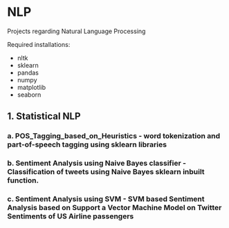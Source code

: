 # NLP
Projects regarding Natural Language Processing

Required installations:
* nltk
* sklearn
* pandas
* numpy
* matplotlib
* seaborn

## 1. Statistical NLP
### a. POS_Tagging_based_on_Heuristics - word tokenization and part-of-speech tagging using sklearn libraries
### b. Sentiment Analysis using Naive Bayes classifier - Classification of tweets using Naive Bayes sklearn inbuilt function. 
### c. Sentiment Analysis using SVM - SVM based Sentiment Analysis based on Support a Vector Machine Model on Twitter Sentiments of US Airline passengers 

